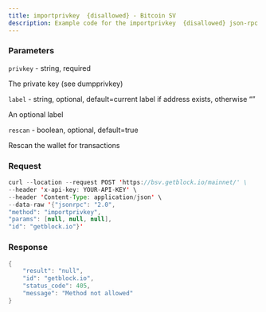 ```yaml
---
title: importprivkey  {disallowed} - Bitcoin SV
description: Example code for the importprivkey  {disallowed} json-rpc method. Сomplete guide on how to use importprivkey  {disallowed} json-rpc in GetBlock.io Web3 documentation.
---
```


### Parameters


`privkey` - string, required

The private key (see dumpprivkey)

`label` - string, optional, default=current label if address exists,
otherwise “”

An optional label

`rescan` - boolean, optional, default=true

Rescan the wallet for transactions

### Request

``` java
curl --location --request POST 'https://bsv.getblock.io/mainnet/' \ 
--header 'x-api-key: YOUR-API-KEY' \ 
--header 'Content-Type: application/json' \ 
--data-raw '{"jsonrpc": "2.0",
"method": "importprivkey",
"params": [null, null, null],
"id": "getblock.io"}'
```

###  Response

``` java
{
    "result": "null",
    "id": "getblock.io",
    "status_code": 405,
    "message": "Method not allowed"
}
```


